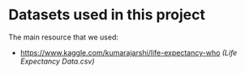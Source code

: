 # Datasets used in this project

The main resource that we used:

+ https://www.kaggle.com/kumarajarshi/life-expectancy-who *(Life Expectancy Data.csv)*

